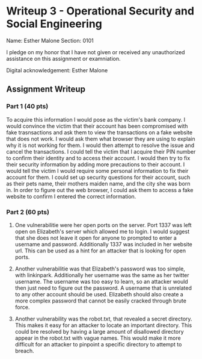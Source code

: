 # Writeup 3 - Operational Security and Social Engineering

Name: Esther Malone
Section: 0101

I pledge on my honor that I have not given or received any unauthorized assistance on this assignment or examniation.

Digital acknowledgement: Esther Malone 

## Assignment Writeup

### Part 1 (40 pts)

To acquire this information I would pose as the victim's bank company. I would convince the victim that their account has been compromised with fake trasnsactions and ask them to view the transactions on a fake website that does not work. I would ask them what browser they are using to explain why it is not working for them. I would then attempt to resolve the issue and cancel the transactions. I could tell the victim that I acquire their PIN number to confirm their identity and to access their account. I would then try to fix their security information by adding more precautions to their account. I would tell the victim I would require some personal information to fix their account for them. I could set up security questions for their account, such as their pets name, their mothers maiden name, and the city she was born in. In order to figure out the web browser, I could ask them to access a fake website to confirm I entered the correct information.
### Part 2 (60 pts)
1. One vulnerabilitie were her open ports on the server. Port 1337 was left open on Elizabeth's server which allowed me to login. I would suggest that she does not leave it open for anyone to prompted to enter a username and password. Additionally 1337 was included in her website url. This can be used as a hint for an attacker that is looking for open ports. 

2. Another vulnerabilitie was that Elizabeth's password was too simple, with linkinpark. Additionally her username was the same as her twitter username. The username was too easy to learn, so an attacker would then just need to figure out the password. A username that is unrelated to any other account should be used. Elizabeth should also create a more complex password that cannot be easily cracked through brute force.   

3. Another vulnerability was the robot.txt, that revealed a secret directory. This makes it easy for an attacker to locate an important directory. This could bre resolved by having a large amount of disallowed directory appear in the robot.txt with vague names. This would make it more difficult for an attacker to pinpoint a specific directory to attempt to breach.  
